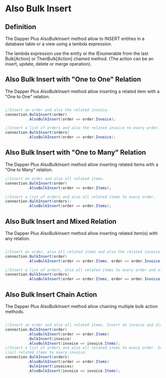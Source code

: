 # Also Bulk Insert

## Definition

The Dapper Plus AlsoBulkInsert method allow to INSERT entities in a database table or a view using a lambda expression.

The lambda expression use the entity or the IEnumerable<TEntity> from the last Bulk[Action] or ThenBulk[Action] chained method. (The action can be an insert, update, delete or merge operation).

## Also Bulk Insert with "One to One" Relation

The Dapper Plus AlsoBulkInsert method allow inserting a related item with a "One to One" relation.


```csharp

//Insert an order and also the related invoice.
connection.BulkInsert(order)
          .AlsoBulkInsert(order => order.Invoice);

//Insert a list of orders and also the related invoice to every order.
connection.BulkInsert(orders)
          .AlsoBulkInsert(order => order.Invoice);
```

## Also Bulk Insert with "One to Many" Relation

The Dapper Plus AlsoBulkInsert method allow inserting related items with a "One to Many" relation.


```csharp
//Insert an order and also all related items.
connection.BulkInsert(order)
          .AlsoBulkInsert(order => order.Items);

//Insert a list of orders and also all related items to every order.
connection.BulkInsert(orders);
          .AlsoBulkInsert(order => order.Items);
```

## Also Bulk Insert and Mixed Relation

The Dapper Plus AlsoBulkInsert method allow inserting related item(s) with any relation.


```csharp

//Insert an order, also all related items and also the related invoice.
connection.BulkInsert(order)
          .AlsoBulkInsert(order => order.Items, order => order.Invoice);

//Insert a list of orders, also all related items to every order and also the related invoice to every order.
connection.BulkInsert(orders)
          .AlsoBulkInsert(order => order.Items, order => order.Invoice);
```

## Also Bulk Insert Chain Action

The Dapper Plus AlsoBulkInsert method allow chaining multiple bulk action methods.


```csharp

//Insert an order and also all related items. Insert an invoice and also all related invoice items.
connection.BulkInsert(order)
          .AlsoBulkInsert(order => order.Items)
          .BulkInsert(invoice)
          .AlsoBulkInsert(invoice => invoice.Items);
//Insert a list of orders and also all related items to every order. Insert a list of invoices and also 
//all related items to every invoice.
connection.BulkInsert(orders)
          .AlsoBulkInsert(order => order.Items)
          .BulkInsert(invoices)
          .AlsoBulkInsert(invoice => invoice.Items);
```
